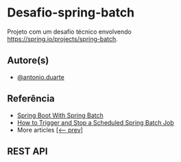 
# Desafio-spring-batch

Projeto com um desafio técnico envolvendo https://spring.io/projects/spring-batch.
## Autore(s)

- [@antonio.duarte](https://github.com/tonyQDuarte)

## Referência

- [Spring Boot With Spring Batch](https://www.baeldung.com/spring-boot-spring-batch)
- [How to Trigger and Stop a Scheduled Spring Batch Job](https://www.baeldung.com/spring-batch-start-stop-job)
- More articles [[<-- prev]](/spring-batch)


## REST API



